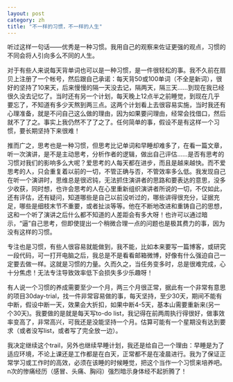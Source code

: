 ```yaml
---
layout: post
category: zh
title: "不一样的习惯，不一样的人生"
---
```


听过这样一句话——优秀是一种习惯。我用自己的观察来佐证更强的观点，习惯的不同会将人引向多么不同的人生。

对于有些人来说每天背单词也可以是一种习惯，是一件很轻松的事。我不久前在扇贝上注册了一个帐号，然后跟自己承诺：每天背50或100单词（不全是新词），很好的坚持了10来天，后来慢慢的隔一天没去记，隔两天，隔三天……到现在我已经很久没去记忆了。当时还有另一个计划，每天晚上12点半之前睡觉，到现在几乎要忘了，不知道有多少天熬到两三点。这两个计划看上去很容易实施，当时我还有心理准备，就是不问自己这么做的理由，因为如果要问理由，经常会找借口，然后就不了了之。事实上我仍然不了了之了。任何简单的事，假设不是有这样一个习惯，要长期坚持下来很难！

推而广之，思考也是一种习惯，但思考比记单词和早睡却难多了，在看一篇文章，听一次演讲，是不是主动思考，分析作者的逻辑，做出自己评估……是否有思考的习惯对我们的影响多么大呢？爱思考的人每天都在进步，而且是越来越快。而不爱思考的人，只会重复着以前的一切，不管正确与否，不管效率多么低。我发现自己在听一个演讲时，思维总是很迟钝，无法抓住演讲者的思路和要表达的意思，没多少收获，同时想，也许会思考的人在心里重新组织演讲者所说的一切，不仅如此，还有评估，还有疑问，知道哪些是自己以前没听过的，哪些讲得很充分，证据充足，哪些是细枝末节不重要，或者扯淡等等。他在不断地改进和重铸自己的思想，这和一个听了演讲之后什么都不知道的人差距会有多大呀！也许可以通过暗示，“逼”自己思考，但即使提出一个稍微合理一点的问题也是极其费力的事，因为没有这样的习惯。

专注也是习惯，有些人很容易就能做到，我不能，比如本来要写一篇博客，或研究一段代码，可一打开电脑之后，我总是不是看看邮箱微博，好像有什么强迫自己一定要去做一样。这就是习惯的力量。久而久之，当任务变多时，总是很难完成，心十分焦虑！无法专注导致效率低下会损失多少乐趣呀！

有人说一个习惯的养成需要至少一个月，两三个月很正常，据此有一个非常有意思的项目30day-trial，找一件非常容易做的事，每天坚持，至少30天，期间不能有中断，假设中断一天，效果会大折扣，如果中断4-5天，基本山需要重新来(另一个30天)。我要做的是就是每天写to-do list，我记得在前两周执行得很好，做事效率变高了，非常高兴，可我还是没能坚持一个月。估算可能有一个星期没有达到要求（或者没写list，或者写了完全放一边）。

我决定继续这个trail，另外也继续早睡计划，我还是给自己一个理由：早睡是为了适应环境，不论上课还是工作都是在白天，正常都不是在凌晨进行。我为了保证正常学习或工作时的高效，必须在该睡的时候睡觉，把这个当作一个习惯来培养吧。n次的惨痛经历（感冒、头痛、胸闷）强烈暗示身体经不起折腾了！
